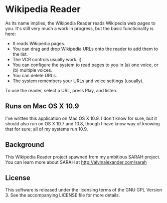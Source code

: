 Wikipedia Reader
================

As its name implies, the Wikipedia Reader reads Wikipedia web
pages to you. It's still very much a work in progress, but the
basic functionality is here:

* It reads Wikipedia pages.
* You can drag and drop Wikipedia URLs onto the reader to add them to the list.
* The VCR controls usually work. :)
* You can configure the system to read pages to you in (a) one voice,
  or (b) multiple voices.
* You can delete URLs.
* The system remembers your URLs and voice settings (usually).

To use the reader, select a URL, press Play, and listen.

Runs on Mac OS X 10.9
---------------------

I've written this application on Mac OS X 10.9. I don't know
for sure, but it should also run on OS X 10.7 and 10.8, though
I have know way of knowing that for sure; all of my systems run
10.9.

Background
----------

This Wikipedia Reader project spawned from my ambitious SARAH
project. You can learn more about SARAH at http://alvinalexander.com/sarah

License
-------

This software is released under the licensing terms of the 
GNU GPL Version 3. See the accompanying LICENSE file for more
details.



